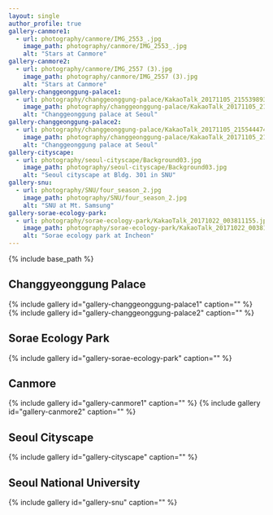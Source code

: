 ```yaml
---
layout: single
author_profile: true
gallery-canmore1:
  - url: photography/canmore/IMG_2553_.jpg
    image_path: photography/canmore/IMG_2553_.jpg
    alt: "Stars at Canmore"
gallery-canmore2:
  - url: photography/canmore/IMG_2557 (3).jpg
    image_path: photography/canmore/IMG_2557 (3).jpg
    alt: "Stars at Canmore"
gallery-changgeonggung-palace1:
  - url: photography/changgeonggung-palace/KakaoTalk_20171105_215539893_.jpg
    image_path: photography/changgeonggung-palace/KakaoTalk_20171105_215539893_.jpg
    alt: "Changgeonggung palace at Seoul"
gallery-changgeonggung-palace2:
  - url: photography/changgeonggung-palace/KakaoTalk_20171105_215544474_.jpg
    image_path: photography/changgeonggung-palace/KakaoTalk_20171105_215544474_.jpg
    alt: "Changgeonggung palace at Seoul"
gallery-cityscape:
  - url: photography/seoul-cityscape/Background03.jpg
    image_path: photography/seoul-cityscape/Background03.jpg
    alt: "Seoul cityscape at Bldg. 301 in SNU"
gallery-snu:
  - url: photography/SNU/four_season_2.jpg
    image_path: photography/SNU/four_season_2.jpg
    alt: "SNU at Mt. Samsung"
gallery-sorae-ecology-park:
  - url: photography/sorae-ecology-park/KakaoTalk_20171022_003811155.jpg
    image_path: photography/sorae-ecology-park/KakaoTalk_20171022_003811155.jpg
    alt: "Sorae ecology park at Incheon"
---
```


{% include base_path %}

## Changgyeonggung Palace

{% include gallery id="gallery-changgeonggung-palace1" caption="" %}
{% include gallery id="gallery-changgeonggung-palace2" caption="" %}

## Sorae Ecology Park

{% include gallery id="gallery-sorae-ecology-park" caption="" %}

## Canmore

{% include gallery id="gallery-canmore1" caption="" %}
{% include gallery id="gallery-canmore2" caption="" %}

## Seoul Cityscape

{% include gallery id="gallery-cityscape" caption="" %}

## Seoul National University

{% include gallery id="gallery-snu" caption="" %}
